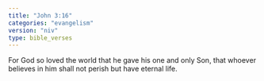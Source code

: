 ```yaml
---
title: "John 3:16"
categories: "evangelism"
version: "niv"
type: bible_verses
---
```


For God so loved the world that he gave his one and only Son, that whoever believes in him shall not perish but have eternal life.
